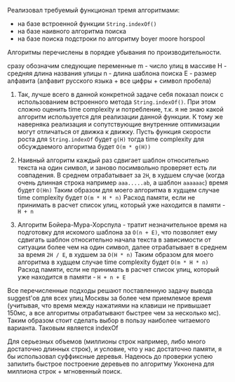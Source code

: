 Реализовал требуемый функционал тремя алгоритмами:

* на базе встроенной функции `String.indexOf()`
* на базе наивного алгоритма поиска
* на базе поиска подстроки по алгоритму boyer moore horspool

Алгоритмы перечислены в порядке убывания по производительности.

сразу обозначим следующие переменные
m - число улиц в массиве
H - средняя длина названия улицы
n - длина шаблона поиска
E - размер алфавита (алфавит русского языка + все цифры + символ пробела)

1.  Так, лучше всего в данной конкретной задаче себя показал поиск с использованием встроенного метода `String.indexOf()`. При этом сложно оценить time complexity и потребление, т.к. я не знаю какой алгоритм используется для реализации данной функции. К тому же наверняка реализация и сопутствующие внутренние оптимизации могут отличаться от движка к движку. Пусть функция скорости роста для `String.indexOf` будет `g(H)`
    тогда time complexity для обсуждаемого алгоритма будет `O(m * g(H))`

2.  Наивный алгоритм каждый раз сдвигает шаблон относительно текста на один символ, и заново посимвольно проверяет есть ли совпадения. В среднем отрабатывает за `2H`, в худшем случае (когда очень длинная строка например `aaa.....ab`, а шаблон `aaaaaac`) время будет `O(Hn)`
    Таким образом для моего алгоритма в худщем случае time complexity будет `O(m * H * n)`
    Расход памяти, если не принимать в расчет список улиц, который уже находится в памяти - `H + n`

3.  Алгоритм Бойера-Мура-Хорспула - тратит незначительное время на подготовку для искомого шаблона за `O(n + E)`, что позволяет ему сдвигать шаблон относительно начала текста в зависимости от ситуации более чем на один символ, далее отрабатывает в среднем за время `2H / E`, в худшем за `O(H * n)`
    Таким образом для моего алгоритма в худщем случае time complexity будет `O(m * H * n)`  
    Расход памяти, если не принимать в расчет список улиц, который уже находится в памяти - `H + n + E`

Все перечисленные подходы решают поставленную задачу вывода suggest'ов для всех улиц Москвы за более чем приемлемое время (учитывая, что время между нажатиями на клавиши не привышает 150мс, а все алгоритмы отрабатывают быстрее чем за несколько мс). Таким образом стоит сделать выбор в пользу наиболее читаемого варианта. Таковым является indexOf

Для серьезных объемов (миллионы строк например, либо много достаточно длинных строк), и условие, что у нас достаточно памяти, я бы использовал суффиксные деревья. Надеюсь до проверки успею запилить быстрое построение деревьев по алгоритму Укконена для миллиона строк + мгновенный поиск.
